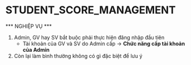 # STUDENT_SCORE_MANAGEMENT

*** NGHIỆP VỤ ***
1. Admin, GV hay SV bắt buộc phải thực hiện đăng nhập đầu tiên
   - Tài khoản của GV và SV do Admin cấp -> ****Chức năng cấp tài khoản của Admin****
2. Còn lại làm bình thường không có gì đặc biệt để lưu ý
